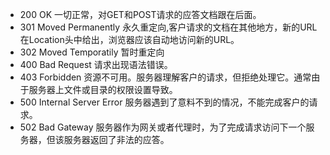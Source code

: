 * 200    OK    一切正常，对GET和POST请求的应答文档跟在后面。
* 301    Moved Permanently    永久重定向,客户请求的文档在其他地方，新的URL在Location头中给出，浏览器应该自动地访问新的URL。
* 302 Moved Temporatily 暂时重定向
* 400	Bad Request	请求出现语法错误。
* 403	Forbidden	资源不可用。服务器理解客户的请求，但拒绝处理它。通常由于服务器上文件或目录的权限设置导致。
* 500	Internal Server Error	服务器遇到了意料不到的情况，不能完成客户的请求。
* 502	Bad Gateway	服务器作为网关或者代理时，为了完成请求访问下一个服务器，但该服务器返回了非法的应答。



